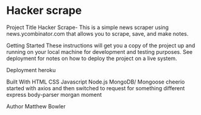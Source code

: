# Hacker scrape
Project Title
Hacker Scrape- This is a simple news scraper using news.ycombinator.com that allows you to scrape, save, and make notes. 

Getting Started
These instructions will get you a copy of the project up and running on your local machine for development and testing purposes. See deployment for notes on how to deploy the project on a live system.


Deployment
heroku

Built With
HTML
CSS
Javascript
Node.js
MongoDB/ Mongoose
cheerio 
started with axios and then switched to request for something different
express 
body-parser 
morgan 
moment 


Author
Matthew Bowler


